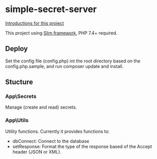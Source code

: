# simple-secret-server
[Introductions for this project](https://github.com/ngabesz-wse/secret-server-task)

This project using [Slim framework](https://www.slimframework.com), PHP 7.4+ required.

## Deploy
Set the config file (config.php) int the root directory based on the config.php.sample, and run composer update and install.

## Stucture
### App\Secrets
Manage (create and read) secrets.
### App\Utils
Utility functions. Currently it provides functions to:
- dbConnect: Connect to the database
- setResponse: Format the type of the response based of the Accept header (JSON or XML).
